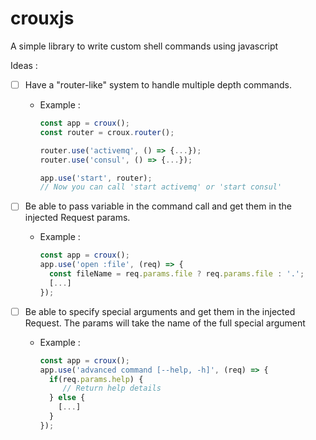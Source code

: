 # crouxjs

A simple library to write custom shell commands using javascript

Ideas :

- [ ] Have a "router-like" system to handle multiple depth commands.

  - Example :

    ```js
    const app = croux();
    const router = croux.router();

    router.use('activemq', () => {...});
    router.use('consul', () => {...});

    app.use('start', router);
    // Now you can call 'start activemq' or 'start consul'
    ```

- [ ] Be able to pass variable in the command call and get them in the injected Request params.

  - Example :
    ```js
    const app = croux();
    app.use('open :file', (req) => {
      const fileName = req.params.file ? req.params.file : '.';
      [...]
    });
    ```

- [ ] Be able to specify special arguments and get them in the injected Request. The params will take the name of the full special argument
  - Example :
    ```js
    const app = croux();
    app.use('advanced command [--help, -h]', (req) => {
      if(req.params.help) {
         // Return help details
      } else {
        [...]
      }
    });
    ```
